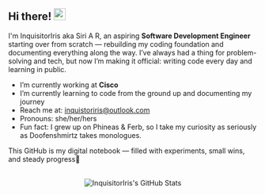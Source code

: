 ## Hi there! <img src="https://slackmojis.com/emojis/85001-pinkpandawaveq/download" width="24"/>

I'm InquisitorIris aka Siri A R, an aspiring **Software Development Engineer** starting over from scratch — rebuilding my coding foundation and documenting everything along the way. I’ve always had a thing for problem-solving and tech, but now I’m making it official: writing code every day and learning in public.

- I’m currently working at **Cisco**
- I’m currently learning to code from the ground up and documenting my journey
- Reach me at: inquistoriris@outlook.com
- Pronouns: she/her/hers
- Fun fact: I grew up on Phineas & Ferb, so I take my curiosity as seriously as Doofenshmirtz takes monologues.

This GitHub is my digital notebook — filled with experiments, small wins, and steady progress🌱

<br/>
<div align="center">
  <img align="center" src="https://github-readme-stats.vercel.app/api?username=InquisitorIris&hide_border=true&include_all_commits=true&count_private=true&show_icons=true&line_height=24&title_color=FF66CC&icon_color=FF69B4&text_color=FFE6F2&&bg_color=0,000000,5C1A3B" alt="InquisitorIris's GitHub Stats">
</div>
